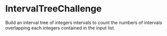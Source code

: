 # IntervalTreeChallenge
Build an interval tree of integers intervals to count the numbers of intervals overlapping each integers contained in the input list.
